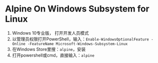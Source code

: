 # Alpine On Windows Subsystem for Linux

1. Windows 10专业版， 打开开发人员模式
2. 以管理员权限打开PowerShell，输入：`Enable-WindowsOptionalFeature -Online -FeatureName Microsoft-Windows-Subsystem-Linux`
3. 在Windows Store里搜：`alpine`，安装
4. 打开powershell或cmd，直接输入：`alpine`
